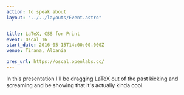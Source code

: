 ```yaml
---
action: to speak about
layout: "../../layouts/Event.astro"


title: LaTeX, CSS for Print
event: Oscal 16
start_date: 2016-05-15T14:00:00.000Z
venue: Tirana, Albania

pres_url: https://oscal.openlabs.cc/
---
```


In this presentation I'll be dragging LaTeX out of the past kicking and screaming and be showing that it's actually kinda cool.

